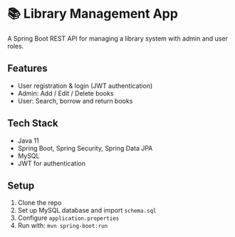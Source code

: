 # 📚 Library Management App

A Spring Boot REST API for managing a library system with admin and user roles.

## Features
- User registration & login (JWT authentication)
- Admin: Add / Edit / Delete books
- User: Search, borrow and return books

## Tech Stack
- Java 11
- Spring Boot, Spring Security, Spring Data JPA
- MySQL
- JWT for authentication

## Setup

1. Clone the repo  
2. Set up MySQL database and import `schema.sql`
3. Configure `application.properties`
4. Run with: `mvn spring-boot:run`
